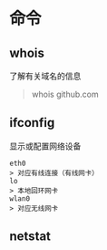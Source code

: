 # 命令
## whois
了解有关域名的信息

> whois github.com

## ifconfig
显示或配置网络设备

```
eth0
> 对应有线连接（有线网卡）
lo
> 本地回环网卡
wlan0
> 对应无线网卡
```


## netstat